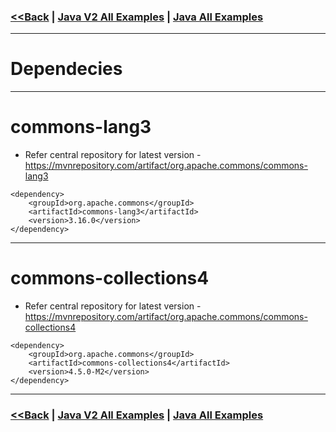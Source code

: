 ### [<<Back](../README.md) | [Java V2 All Examples](https://github.com/avinashbabudonthu/java/blob/master/java-v2/README.md) | [Java All Examples](https://github.com/avinashbabudonthu/java/blob/master/README.md)
------
# Dependecies
------
# commons-lang3
* Refer central repository for latest version - https://mvnrepository.com/artifact/org.apache.commons/commons-lang3
```
<dependency>
    <groupId>org.apache.commons</groupId>
    <artifactId>commons-lang3</artifactId>
    <version>3.16.0</version>
</dependency>
```
------
# commons-collections4
* Refer central repository for latest version - https://mvnrepository.com/artifact/org.apache.commons/commons-collections4
```
<dependency>
    <groupId>org.apache.commons</groupId>
    <artifactId>commons-collections4</artifactId>
    <version>4.5.0-M2</version>
</dependency>
```
------
### [<<Back](../README.md) | [Java V2 All Examples](https://github.com/avinashbabudonthu/java/blob/master/java-v2/README.md) | [Java All Examples](https://github.com/avinashbabudonthu/java/blob/master/README.md)